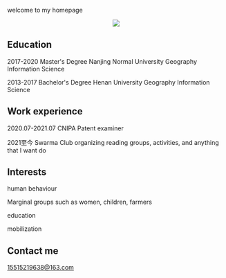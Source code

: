 welcome to my homepage

<div align=center>
<img src="https://user-images.githubusercontent.com/17485408/181789706-bb35bd01-9977-4b19-8924-0990925947ff.jpg" wigth="80"/>
</div>

## Education

2017-2020 Master's Degree Nanjing Normal University Geography Information Science   

2013-2017 Bachelor's Degree Henan University Geography Information Science   


## Work experience

2020.07-2021.07 CNIPA Patent examiner  

2021至今 Swarma Club organizing reading groups, activities, and anything that I want do   


## Interests

human behaviour  

Marginal groups such as women, children, farmers  

education   

mobilization   


## Contact me
15515219638@163.com
